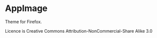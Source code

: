 # AppImage

Theme for Firefox.

Licence is Creative Commons Attribution-NonCommercial-Share Alike 3.0
